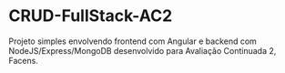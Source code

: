 # CRUD-FullStack-AC2
 Projeto simples envolvendo frontend com Angular e backend com NodeJS/Express/MongoDB desenvolvido para Avaliação Continuada 2, Facens.
